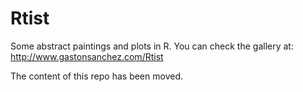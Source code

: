 # Rtist

Some abstract paintings and plots in R. You can check the gallery at: http://www.gastonsanchez.com/Rtist

The content of this repo has been moved.
